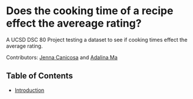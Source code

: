 # Does the cooking time of a recipe effect the avereage rating?
A UCSD DSC 80 Project testing a dataset to see if cooking times effect the average rating.

Contributors: [Jenna Canicosa](https://www.linkedin.com/in/jenna-canicosa/) and [Adalina Ma](https://www.linkedin.com/in/adalina-ma-bba89b24b/)

## Table of Contents
- [Introduction](#Introduction)

